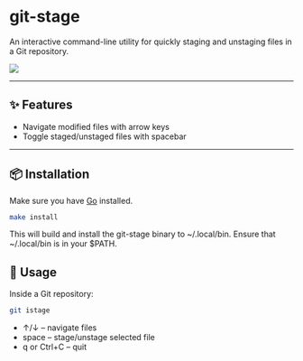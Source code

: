 # git-stage

An interactive command-line utility for quickly staging and unstaging files in a Git repository.  

![](https://raw.github.com/hzqtc/git-istage/master/demo.gif)

---

## ✨ Features

- Navigate modified files with arrow keys
- Toggle staged/unstaged files with spacebar

---

## 📦 Installation

Make sure you have [Go](https://golang.org/dl/) installed.

```sh
make install
```

This will build and install the git-stage binary to ~/.local/bin.
Ensure that ~/.local/bin is in your $PATH.

## 🚀 Usage

Inside a Git repository:

```sh
git istage
```

- ↑/↓ – navigate files
- space – stage/unstage selected file
- q or Ctrl+C – quit

